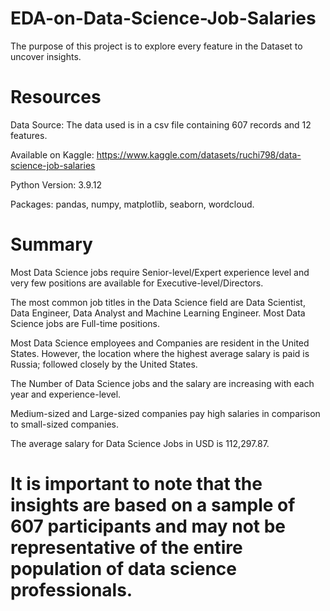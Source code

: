 # EDA-on-Data-Science-Job-Salaries
The purpose of this project is to explore every feature in the Dataset to uncover insights.



# Resources
Data Source: The data used is in a csv file containing 607 records and 12 features. 

Available on Kaggle: https://www.kaggle.com/datasets/ruchi798/data-science-job-salaries

Python Version: 3.9.12

Packages: pandas, numpy, matplotlib, seaborn, wordcloud.

# Summary

Most Data Science jobs require Senior-level/Expert experience level and very few positions are available for Executive-level/Directors.

The most common job titles in the Data Science field are Data Scientist, Data Engineer, Data Analyst and Machine Learning Engineer.
Most Data Science jobs are Full-time positions.

Most Data Science employees and Companies are resident in the United States. However, the location where the highest average salary is paid is Russia; followed closely by the United States.

The Number of Data Science jobs and the salary are increasing with each year and experience-level.

Medium-sized and Large-sized companies pay high salaries in comparison to small-sized companies.

The average salary for Data Science Jobs in USD is 112,297.87.

# It is important to note that the insights are based on a sample of 607 participants and may not be representative of the entire population of data science professionals.



